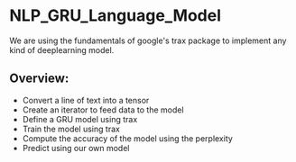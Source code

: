 # NLP_GRU_Language_Model
We are using the fundamentals of google's trax package to implement any kind of deeplearning model.

## Overview:
- Convert a line of text into a tensor
- Create an iterator to feed data to the model
- Define a GRU model using trax
- Train the model using trax
- Compute the accuracy of the model using the perplexity
- Predict using our own model
